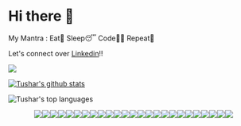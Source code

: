 # Hi there 👋
My Mantra : Eat🍕 Sleep😴 Code👨‍💻 Repeat🔁

Let's connect over [Linkedin](https://linkedin.com/in/tushar2407)!!

<!-- Working hours towards a common goal -> A better world in this era of "Artificial Intelligence" -->
<!-- ### Working on designs of DRY and MVC -->
![](https://komarev.com/ghpvc/?username=tushar2407&label=PROFILE+VIEWS&color=blue&style=plastic)

[![Tushar's github stats](https://github-readme-stats.vercel.app/api?username=tushar2407&theme=radical&show_icons=true)](https://github.com/tushar2407/github-readme-stats)

<!-- <img align="center" src="https://github-readme-stats.vercel.app/api/?username=tushar2407&show_icons=true&theme=dark" /> -->

![Tushar's top languages](https://github-readme-stats.vercel.app/api/top-langs/?username=tushar2407&theme=radical&layout=compact&show_icons=true)

<!-- <img align="center" src="https://github-readme-stats.vercel.app/api/top-langs/?username=tushar2407&theme=radical&layout=compact" /> -->


<!--[![Tushar's wakatime stats](https://github-readme-stats.vercel.app/api/wakatime?username=tushar2407&theme=radical)](https://github.com/tushar2407/github-readme-stats) -->
<!--
<div style="display:flex; align-items:center; justify-content: center;">
<img height="32" width="32" style="margin:50px" src="https://cdn.jsdelivr.net/npm/simple-icons@v4/icons/angular.svg" />
<img height="32" width="32" style="margin:5px" src="https://cdn.jsdelivr.net/npm/simple-icons@v4/icons/django.svg" />
<img height="32" width="32" class="mar" src="https://cdn.jsdelivr.net/npm/simple-icons@v4/icons/flask.svg" />
<img height="32" width="32" class="mar" src="https://cdn.jsdelivr.net/npm/simple-icons@v4/icons/html5.svg" />
<img height="32" width="32" class="mar" src="https://cdn.jsdelivr.net/npm/simple-icons@v4/icons/css3.svg" />
<img height="32" width="32" class="mar" src="https://cdn.jsdelivr.net/npm/simple-icons@v4/icons/firebase.svg" />
<img height="32" width="32" class="mar" src="https://cdn.jsdelivr.net/npm/simple-icons@v4/icons/python.svg" />
<img height="32" width="32" class="mar" src="https://cdn.jsdelivr.net/npm/simple-icons@v4/icons/celery.svg" />
<img height="32" width="32" class="mar" src="https://cdn.jsdelivr.net/npm/simple-icons@v4/icons/heroku.svg" />
<img height="32" width="32" class="mar" src="https://cdn.jsdelivr.net/npm/simple-icons@v4/icons/postgresql.svg" />
<img height="32" width="32" class="mar" src="https://cdn.jsdelivr.net/npm/simple-icons@v4/icons/java.svg" />
<img height="32" width="32" class="mar" src="https://cdn.jsdelivr.net/npm/simple-icons@v4/icons/visualstudiocode.svg" />
</div>-->
<div style="display:flex; align-items:center; justify-content: center;">
<img src="https://img.shields.io/badge/typescript%20-%23007ACC.svg?&style=for-the-badge&logo=typescript&logoColor=white"/>
<img src="https://img.shields.io/badge/html5%20-%23E34F26.svg?&style=for-the-badge&logo=html5&logoColor=white"/>
<img src="https://img.shields.io/badge/css3%20-%231572B6.svg?&style=for-the-badge&logo=css3&logoColor=white"/>
<img src="https://img.shields.io/badge/python%20-%2314354C.svg?&style=for-the-badge&logo=python&logoColor=white"/>
<img src="https://img.shields.io/badge/c%20-%2300599C.svg?&style=for-the-badge&logo=c&logoColor=white"/>
<img src="https://img.shields.io/badge/c++%20-%2300599C.svg?&style=for-the-badge&logo=c%2B%2B&ogoColor=white"/>
<img src="https://img.shields.io/badge/java-%23ED8B00.svg?&style=for-the-badge&logo=java&logoColor=white"/>
<img src="https://img.shields.io/badge/markdown-%23000000.svg?&style=for-the-badge&logo=markdown&logoColor=white"/>
<img src="https://img.shields.io/badge/shell_script%20-%23121011.svg?&style=for-the-badge&logo=gnu-bash&logoColor=white"/>
<img src="https://img.shields.io/badge/latex%20-%23008080.svg?&style=for-the-badge&logo=latex&logoColor=white"/>
<img src="https://img.shields.io/badge/angular%20-%23DD0031.svg?&style=for-the-badge&logo=angular&logoColor=white"/>
<img src="https://img.shields.io/badge/bootstrap%20-%23563D7C.svg?&style=for-the-badge&logo=bootstrap&logoColor=white"/>
<img src="https://img.shields.io/badge/material%20ui%20-%230081CB.svg?&style=for-the-badge&logo=material-ui&logoColor=white"/>
<img src="https://img.shields.io/badge/django%20-%23092E20.svg?&style=for-the-badge&logo=django&logoColor=white"/>
<img src="https://img.shields.io/badge/flask%20-%23000.svg?&style=for-the-badge&logo=flask&logoColor=white"/>
<img src="https://img.shields.io/badge/git%20-%23F05033.svg?&style=for-the-badge&logo=git&logoColor=white"/>
<img src="https://img.shields.io/badge/gitlab%20-%23181717.svg?&style=for-the-badge&logo=gitlab&logoColor=white"/>
<img src="https://img.shields.io/badge/github%20-%23121011.svg?&style=for-the-badge&logo=github&logoColor=white"/>
<img src="https://img.shields.io/badge/AWS%20-%23FF9900.svg?&style=for-the-badge&logo=amazon-aws&logoColor=white"/>
<img src="https://img.shields.io/badge/heroku%20-%23430098.svg?&style=for-the-badge&logo=heroku&logoColor=white"/>
<img src="https://img.shields.io/badge/vercel%20-%23000000.svg?&style=for-the-badge&logo=vercel&logoColor=white"/>
<img src="https://img.shields.io/badge/firebase%20-%23039BE5.svg?&style=for-the-badge&logo=firebase"/>
<img src="https://img.shields.io/badge/nginx%20-%23009639.svg?&style=for-the-badge&logo=nginx&logoColor=white"/>
<img src ="https://img.shields.io/badge/postgres-%23316192.svg?&style=for-the-badge&logo=postgresql&logoColor=white"/>
<img src ="https://img.shields.io/badge/sqlite-%2307405e.svg?&style=for-the-badge&logo=sqlite&logoColor=white"/>
</div>

<!--
**tushar2407/tushar2407** is a ✨ _special_ ✨ repository because its `README.md` (this file) appears on your GitHub profile.

Here are some ideas to get you started:

- 🔭 I’m currently working on ...
- 🌱 I’m currently learning ...
- 👯 I’m looking to collaborate on ...
- 🤔 I’m looking for help with ...
- 💬 Ask me about ...
- 📫 How to reach me: ...
- 😄 Pronouns: ...
- ⚡ Fun fact: ...
-->
